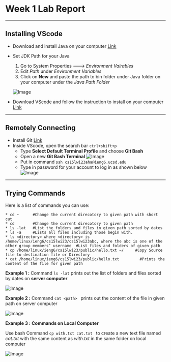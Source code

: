 # Week 1 Lab Report
---

## Installing VScode 

* Download and install Java on your computer [Link](https://download.oracle.com/java/17/latest/jdk-17_windows-x64_bin.exe)
* Set JDK Path for your Java
     1) Go to System Properties ---> *Environment Vairables*
     2) Edit *Path* under *Environment Variables* 
     3) Click on **New** and paste the path to bin folder under Java folder on your computer under the *Java Path Folder*
     
    ![Image]( https://i.imgur.com/A1QMjEL.jpg)
    
* Download VScode and follow the instruction to install on your computer [Link](https://code.visualstudio.com)

_________________


## Remotely Connecting

- Install Git  [Link](https://gitforwindows.org/)
- Inside VScode, open the search bar `ctrl+shift+p`
     - Type **Select Default Terminal Profile** and choose **Git Bash**
     - Open a new **Git Bash Terminal**
     ![Image](https://i.imgur.com/ykedbfE.jpg) 
     - Put in command ```ssh cs15lwi23aha@ieng6.ucsd.edu```
     - Type in password for your account to log in as shown below
     ![Image]( https://i.imgur.com/ktP3PGZ.jpg) 
     
_________________

## Trying Commands

Here is a list of commands you can use: 
```
* cd ~      #Change the current direcotory to given path with short cut  
* cd        #Change the current direcotory to given path  
* ls -lat   #List the folders and files in given path sorted by dates
* ls -a     #Lists all files including those begin with.
* ls <directory> where <directory> is /home/linux/ieng6/cs15lwi23/cs15lwi23abc, where the abc is one of the other group members’ username  #List files and folders of given path 
* cp /home/linux/ieng6/cs15lwi23/public/hello.txt ~/     #Copy Source file to destination file or Directory
* cat /home/linux/ieng6/cs15lwi23/public/hello.txt         #Prints the content of the file for given path 
```  

  
 **Example 1 :** Command `ls -lat` prints out the list of folders and files sorted by dates on **server computer**  
 

        
![Image](https://i.imgur.com/B92zjul.jpg)  


 **Example 2 :** Command `cat <path> ` prints out the content of the file in given path on server computer  
 
 

![Image](https://i.imgur.com/MsZ0c8J.jpg)  


**Example 3 :** **Commands on Local Computer** <br> 
  
 Use bash Command `cp with.txt cat.txt ` to create a new text file named *cat.txt* with the same content as *with.txt* in the same folder on local computer  

![Image](https://i.imgur.com/6u0LQAP.jpg)  




